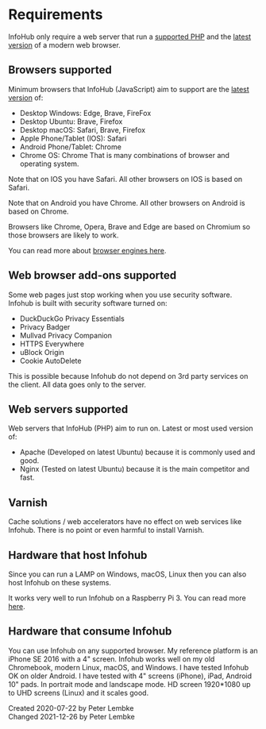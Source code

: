 # Requirements
InfoHub only require a web server that run a [supported PHP](https://www.php.net/supported-versions.php) and the [latest version](https://browsehappy.com/) of a modern web browser.

## Browsers supported
Minimum browsers that InfoHub (JavaScript) aim to support are the [latest version](https://browsehappy.com/) of:  
- Desktop Windows: Edge, Brave, FireFox
- Desktop Ubuntu: Brave, Firefox
- Desktop macOS: Safari, Brave, Firefox
- Apple Phone/Tablet (IOS): Safari
- Android Phone/Tablet: Chrome
- Chrome OS: Chrome
That is many combinations of browser and operating system.

Note that on IOS you have Safari. All other browsers on IOS is based on Safari.

Note that on Android you have Chrome. All other browsers on Android is based on Chrome.

Browsers like Chrome, Opera, Brave and Edge are based on Chromium so those browsers are likely to work.

You can read more about [browser engines here](https://en.wikipedia.org/wiki/Comparison_of_browser_engines).

## Web browser add-ons supported
Some web pages just stop working when you use security software. Infohub is built with security software turned on:

* DuckDuckGo Privacy Essentials
* Privacy Badger
* Mullvad Privacy Companion
* HTTPS Everywhere
* uBlock Origin
* Cookie AutoDelete

This is possible because Infohub do not depend on 3rd party services on the client. All data goes only to the server. 
  
## Web servers supported
Web servers that InfoHub (PHP) aim to run on. Latest or most used version of:  
- Apache (Developed on latest Ubuntu) because it is commonly used and good.
- Nginx (Tested on latest Ubuntu) because it is the main competitor and fast.

## Varnish
Cache solutions / web accelerators have no effect on web services like Infohub. 
There is no point or even harmful to install Varnish.  

## Hardware that host Infohub
Since you can run a LAMP on Windows, macOS, Linux then you can also host Infohub on these systems.

It works very well to run Infohub on a Raspberry Pi 3. You can read more [here](main,installation_raspberrypi).

## Hardware that consume Infohub
You can use Infohub on any supported browser. My reference platform is an iPhone SE 2016 with a 4" screen. Infohub works well on my old Chromebook, modern Linux, macOS, and Windows. I have tested Infohub OK on older Android.
I have tested with 4" screens (iPhone), iPad, Android 10" pads. In portrait mode and landscape mode. 
HD screen 1920*1080 up to UHD screens (Linux) and it scales good.

Created 2020-07-22 by Peter Lembke  
Changed 2021-12-26 by Peter Lembke  
